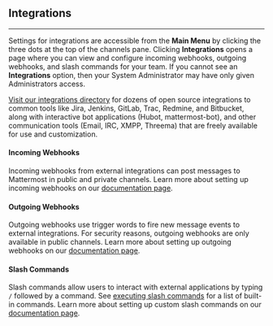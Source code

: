 ## Integrations
___

Settings for integrations are accessible from the **Main Menu** by clicking the three dots at the top of the channels pane. Clicking **Integrations** opens a page where you can view and configure incoming webhooks, outgoing webhooks, and slash commands for your team. If you cannot see an **Integrations** option, then your System Administrator may have only given Administrators access.

[Visit our integrations directory](https://about.mattermost.com/community-applications#privateApps) for dozens of open source integrations to common tools like Jira, Jenkins, GitLab, Trac, Redmine, and Bitbucket, along with interactive bot applications (Hubot, mattermost-bot), and other communication tools (Email, IRC, XMPP, Threema) that are freely available for use and customization.

#### Incoming Webhooks
Incoming webhooks from external integrations can post messages to Mattermost in public and private channels. Learn more about setting up incoming webhooks on our [documentation page](http://docs.mattermost.com/developer/webhooks-incoming.html).


#### Outgoing Webhooks
Outgoing webhooks use trigger words to fire new message events to external integrations. For security reasons, outgoing webhooks are only available in public channels. Learn more about setting up outgoing webhooks on our [documentation page](http://docs.mattermost.com/developer/webhooks-outgoing.html).

#### Slash Commands
Slash commands allow users to interact with external applications by typing `/` followed by a command. See [executing slash commands](http://docs.mattermost.com/help/messaging/executing-commands.html) for a list of built-in commands. Learn more about setting up custom slash commands on our [documentation page](http://docs.mattermost.com/developer/slash-commands.html).

